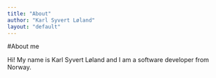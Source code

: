 ```yaml
---
title: "About"
author: "Karl Syvert Løland"
layout: "default"
---
```


#About me

Hi! My name is Karl Syvert Løland and I am a software developer from Norway.
